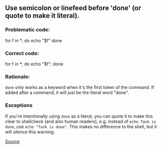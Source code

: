 ## Use semicolon or linefeed before 'done' (or quote to make it literal).

### Problematic code:

for f in *; do echo "$f" done

### Correct code:

for f in *; do echo "$f"; done

### Rationale:

`done` only works as a keyword when it's the first token of the command. If added after a command, it will just be the literal word "done". 

### Exceptions

If you're intentionally using `done` as a literal, you can quote it to make this clear to shellcheck (and also human readers), e.g. instead of `echo Task is done`, use `echo "Task is done"`. This makes no difference to the shell, but it will silence this warning.

[Source](https://github.com/koalaman/shellcheck/wiki/SC1010)

